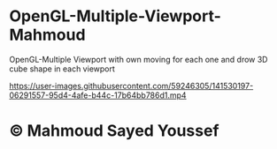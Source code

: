 # OpenGL-Multiple-Viewport-Mahmoud
OpenGL-Multiple Viewport with own moving for each one and drow 3D cube shape in each viewport


https://user-images.githubusercontent.com/59246305/141530197-06291557-95d4-4afe-b44c-17b64bb786d1.mp4

# © Mahmoud Sayed Youssef




